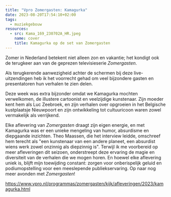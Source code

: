 ```yaml
---
title: "Vpro Zomergasten: Kamagurka"
date: 2023-08-20T17:54:10+02:00
tags:
  - muziekgebouw
resources:
  - src: Kama_169_230702A_HR.jpeg
    name: cover
    title: Kamagurka op de set van Zomergasten
---
```

Zomer in Nederland betekent niet alleen zon en vakantie; het kondigt ook de terugkeer aan van de geprezen televisieserie _Zomergasten_.
<!--more-->
Als terugkerende aanwezigheid achter de schermen bij deze live-uitzendingen heb ik het voorrecht gehad om veel bijzondere gasten en presentatoren hun verhalen te zien delen.

Deze week was extra bijzonder omdat we Kamagurka mochten verwelkomen, de illustere cartoonist en veelzijdige kunstenaar. Zijn moeder kent hem als Luc Zeebroek, en zijn verhalen over opgroeien in het Belgische kustplaatsje Nieuwpoort en zijn ontwikkeling tot cultuuricoon waren zowel vermakelijk als verrijkend.

Elke aflevering van _Zomergasten_ draagt zijn eigen energie, en met Kamagurka was er een unieke mengeling van humor, absurdisme en diepgaande inzichten. Theo Maassen, die het interview leidde, omschreef hem terecht als "een kunstenaar van een andere planeet, een absurdist wiens werk zowel onzinnig als diepzinnig is". Terwijl ik me voorbereid op meer afleveringen dit seizoen, onderstreept deze ervaring de magie en diversiteit van de verhalen die we mogen horen. En hoewel elke aflevering uniek is, blijft mijn toewijding constant: zorgen voor onberispelijk geluid en podiumopstelling voor een meeslepende publiekservaring. Op naar nog meer avonden met _Zomergasten_!

https://www.vpro.nl/programmas/zomergasten/kijk/afleveringen/2023/kamagurka.html